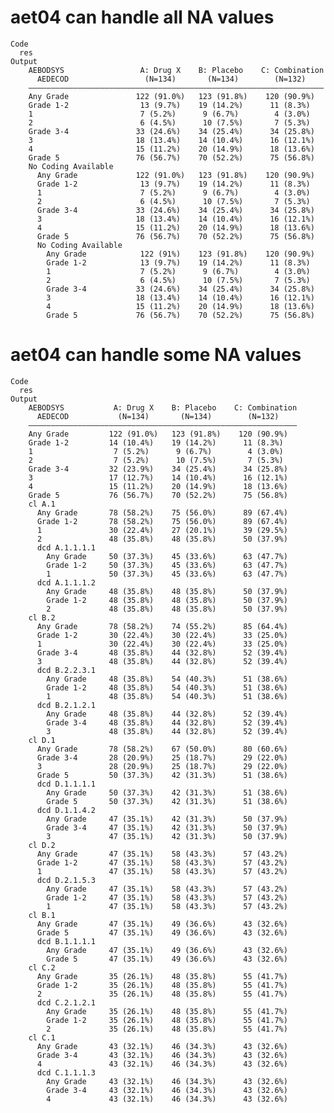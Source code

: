 # aet04 can handle all NA values

    Code
      res
    Output
        AEBODSYS                 A: Drug X    B: Placebo    C: Combination
          AEDECOD                 (N=134)       (N=134)        (N=132)    
        ——————————————————————————————————————————————————————————————————
        Any Grade               122 (91.0%)   123 (91.8%)    120 (90.9%)  
        Grade 1-2                13 (9.7%)    19 (14.2%)      11 (8.3%)   
        1                        7 (5.2%)      9 (6.7%)        4 (3.0%)   
        2                        6 (4.5%)      10 (7.5%)       7 (5.3%)   
        Grade 3-4               33 (24.6%)    34 (25.4%)      34 (25.8%)  
        3                       18 (13.4%)    14 (10.4%)      16 (12.1%)  
        4                       15 (11.2%)    20 (14.9%)      18 (13.6%)  
        Grade 5                 76 (56.7%)    70 (52.2%)      75 (56.8%)  
        No Coding Available                                               
          Any Grade             122 (91.0%)   123 (91.8%)    120 (90.9%)  
          Grade 1-2              13 (9.7%)    19 (14.2%)      11 (8.3%)   
          1                      7 (5.2%)      9 (6.7%)        4 (3.0%)   
          2                      6 (4.5%)      10 (7.5%)       7 (5.3%)   
          Grade 3-4             33 (24.6%)    34 (25.4%)      34 (25.8%)  
          3                     18 (13.4%)    14 (10.4%)      16 (12.1%)  
          4                     15 (11.2%)    20 (14.9%)      18 (13.6%)  
          Grade 5               76 (56.7%)    70 (52.2%)      75 (56.8%)  
          No Coding Available                                             
            Any Grade            122 (91%)    123 (91.8%)    120 (90.9%)  
            Grade 1-2            13 (9.7%)    19 (14.2%)      11 (8.3%)   
            1                    7 (5.2%)      9 (6.7%)        4 (3.0%)   
            2                    6 (4.5%)      10 (7.5%)       7 (5.3%)   
            Grade 3-4           33 (24.6%)    34 (25.4%)      34 (25.8%)  
            3                   18 (13.4%)    14 (10.4%)      16 (12.1%)  
            4                   15 (11.2%)    20 (14.9%)      18 (13.6%)  
            Grade 5             76 (56.7%)    70 (52.2%)      75 (56.8%)  

# aet04 can handle some NA values

    Code
      res
    Output
        AEBODSYS           A: Drug X    B: Placebo    C: Combination
          AEDECOD           (N=134)       (N=134)        (N=132)    
        ————————————————————————————————————————————————————————————
        Any Grade         122 (91.0%)   123 (91.8%)    120 (90.9%)  
        Grade 1-2         14 (10.4%)    19 (14.2%)      11 (8.3%)   
        1                  7 (5.2%)      9 (6.7%)        4 (3.0%)   
        2                  7 (5.2%)      10 (7.5%)       7 (5.3%)   
        Grade 3-4         32 (23.9%)    34 (25.4%)      34 (25.8%)  
        3                 17 (12.7%)    14 (10.4%)      16 (12.1%)  
        4                 15 (11.2%)    20 (14.9%)      18 (13.6%)  
        Grade 5           76 (56.7%)    70 (52.2%)      75 (56.8%)  
        cl A.1                                                      
          Any Grade       78 (58.2%)    75 (56.0%)      89 (67.4%)  
          Grade 1-2       78 (58.2%)    75 (56.0%)      89 (67.4%)  
          1               30 (22.4%)    27 (20.1%)      39 (29.5%)  
          2               48 (35.8%)    48 (35.8%)      50 (37.9%)  
          dcd A.1.1.1.1                                             
            Any Grade     50 (37.3%)    45 (33.6%)      63 (47.7%)  
            Grade 1-2     50 (37.3%)    45 (33.6%)      63 (47.7%)  
            1             50 (37.3%)    45 (33.6%)      63 (47.7%)  
          dcd A.1.1.1.2                                             
            Any Grade     48 (35.8%)    48 (35.8%)      50 (37.9%)  
            Grade 1-2     48 (35.8%)    48 (35.8%)      50 (37.9%)  
            2             48 (35.8%)    48 (35.8%)      50 (37.9%)  
        cl B.2                                                      
          Any Grade       78 (58.2%)    74 (55.2%)      85 (64.4%)  
          Grade 1-2       30 (22.4%)    30 (22.4%)      33 (25.0%)  
          1               30 (22.4%)    30 (22.4%)      33 (25.0%)  
          Grade 3-4       48 (35.8%)    44 (32.8%)      52 (39.4%)  
          3               48 (35.8%)    44 (32.8%)      52 (39.4%)  
          dcd B.2.2.3.1                                             
            Any Grade     48 (35.8%)    54 (40.3%)      51 (38.6%)  
            Grade 1-2     48 (35.8%)    54 (40.3%)      51 (38.6%)  
            1             48 (35.8%)    54 (40.3%)      51 (38.6%)  
          dcd B.2.1.2.1                                             
            Any Grade     48 (35.8%)    44 (32.8%)      52 (39.4%)  
            Grade 3-4     48 (35.8%)    44 (32.8%)      52 (39.4%)  
            3             48 (35.8%)    44 (32.8%)      52 (39.4%)  
        cl D.1                                                      
          Any Grade       78 (58.2%)    67 (50.0%)      80 (60.6%)  
          Grade 3-4       28 (20.9%)    25 (18.7%)      29 (22.0%)  
          3               28 (20.9%)    25 (18.7%)      29 (22.0%)  
          Grade 5         50 (37.3%)    42 (31.3%)      51 (38.6%)  
          dcd D.1.1.1.1                                             
            Any Grade     50 (37.3%)    42 (31.3%)      51 (38.6%)  
            Grade 5       50 (37.3%)    42 (31.3%)      51 (38.6%)  
          dcd D.1.1.4.2                                             
            Any Grade     47 (35.1%)    42 (31.3%)      50 (37.9%)  
            Grade 3-4     47 (35.1%)    42 (31.3%)      50 (37.9%)  
            3             47 (35.1%)    42 (31.3%)      50 (37.9%)  
        cl D.2                                                      
          Any Grade       47 (35.1%)    58 (43.3%)      57 (43.2%)  
          Grade 1-2       47 (35.1%)    58 (43.3%)      57 (43.2%)  
          1               47 (35.1%)    58 (43.3%)      57 (43.2%)  
          dcd D.2.1.5.3                                             
            Any Grade     47 (35.1%)    58 (43.3%)      57 (43.2%)  
            Grade 1-2     47 (35.1%)    58 (43.3%)      57 (43.2%)  
            1             47 (35.1%)    58 (43.3%)      57 (43.2%)  
        cl B.1                                                      
          Any Grade       47 (35.1%)    49 (36.6%)      43 (32.6%)  
          Grade 5         47 (35.1%)    49 (36.6%)      43 (32.6%)  
          dcd B.1.1.1.1                                             
            Any Grade     47 (35.1%)    49 (36.6%)      43 (32.6%)  
            Grade 5       47 (35.1%)    49 (36.6%)      43 (32.6%)  
        cl C.2                                                      
          Any Grade       35 (26.1%)    48 (35.8%)      55 (41.7%)  
          Grade 1-2       35 (26.1%)    48 (35.8%)      55 (41.7%)  
          2               35 (26.1%)    48 (35.8%)      55 (41.7%)  
          dcd C.2.1.2.1                                             
            Any Grade     35 (26.1%)    48 (35.8%)      55 (41.7%)  
            Grade 1-2     35 (26.1%)    48 (35.8%)      55 (41.7%)  
            2             35 (26.1%)    48 (35.8%)      55 (41.7%)  
        cl C.1                                                      
          Any Grade       43 (32.1%)    46 (34.3%)      43 (32.6%)  
          Grade 3-4       43 (32.1%)    46 (34.3%)      43 (32.6%)  
          4               43 (32.1%)    46 (34.3%)      43 (32.6%)  
          dcd C.1.1.1.3                                             
            Any Grade     43 (32.1%)    46 (34.3%)      43 (32.6%)  
            Grade 3-4     43 (32.1%)    46 (34.3%)      43 (32.6%)  
            4             43 (32.1%)    46 (34.3%)      43 (32.6%)  

